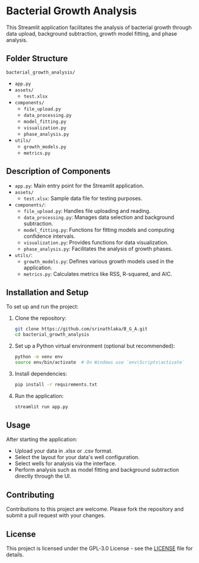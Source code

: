 # Bacterial Growth Analysis

This Streamlit application facilitates the analysis of bacterial growth through data upload, background subtraction, growth model fitting, and phase analysis.

## Folder Structure

`bacterial_growth_analysis/`

- `app.py`
- `assets/`
  - `test.xlsx`
- `components/`
  - `file_upload.py`
  - `data_processing.py`
  - `model_fitting.py`
  - `visualization.py`
  - `phase_analysis.py`
- `utils/`
  - `growth_models.py`
  - `metrics.py`

## Description of Components

- `app.py`: Main entry point for the Streamlit application.
- `assets/`
  - `test.xlsx`: Sample data file for testing purposes.
- `components/`:
  - `file_upload.py`: Handles file uploading and reading.
  - `data_processing.py`: Manages data selection and background subtraction.
  - `model_fitting.py`: Functions for fitting models and computing confidence intervals.
  - `visualization.py`: Provides functions for data visualization.
  - `phase_analysis.py`: Facilitates the analysis of growth phases.
- `utils/`:
  - `growth_models.py`: Defines various growth models used in the application.
  - `metrics.py`: Calculates metrics like RSS, R-squared, and AIC.

## Installation and Setup

To set up and run the project:

1. Clone the repository:
    ```bash
    git clone https://github.com/srinathlaka/B_G_A.git
    cd bacterial_growth_analysis
    ```

2. Set up a Python virtual environment (optional but recommended):
    ```bash
    python -m venv env
    source env/bin/activate  # On Windows use `env\Scripts\activate`
    ```

3. Install dependencies:
    ```bash
    pip install -r requirements.txt
    ```

4. Run the application:
    ```bash
    streamlit run app.py
    ```

## Usage

After starting the application:
- Upload your data in .xlsx or .csv format.
- Select the layout for your data's well configuration.
- Select wells for analysis via the interface.
- Perform analysis such as model fitting and background subtraction directly through the UI.

## Contributing

Contributions to this project are welcome. Please fork the repository and submit a pull request with your changes.

## License

This project is licensed under the GPL-3.0 License - see the [LICENSE](LICENSE) file for details.

